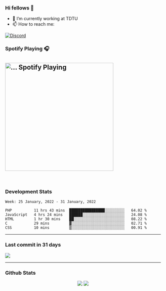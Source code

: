 ### Hi fellows 👋

- 🔭 I’m currently working at TDTU
- 📫 How to reach me:
<a href = "https://discordapp.com/users/517725152327499806">
  <img align="center" src="https://discord.c99.nl/widget/theme-4/517725152327499806.png" alt="Discord"/>
</a>


### Spotify Playing 🎧
[<img src="https://spotify-readme-git-master-maoleng.vercel.app/api/spotify-playing" alt="... Spotify Playing" width="350" />](https://open.spotify.com/user/jo3t0sjswxmpet9c67mq6qph3)
---
<br>

### Development Stats
<!--START_SECTION:waka-->
```text
Week: 25 January, 2022 - 31 January, 2022

PHP          11 hrs 43 mins  ████████████████░░░░░░░░░   64.02 % 
JavaScript   4 hrs 24 mins   ██████░░░░░░░░░░░░░░░░░░░   24.08 % 
HTML         1 hr 30 mins    ██░░░░░░░░░░░░░░░░░░░░░░░   08.22 % 
C            29 mins         ▓░░░░░░░░░░░░░░░░░░░░░░░░   02.71 % 
CSS          10 mins         ▒░░░░░░░░░░░░░░░░░░░░░░░░   00.91 % 
```
<!--END_SECTION:waka-->

---
### Last commit in 31 days
<img src = "https://activity-graph.herokuapp.com/graph?username=maoleng&theme=react-dark">

---
### Github Stats
<p align = "center">
  <img src = "https://github-readme-stats.vercel.app/api?username=maoleng&theme=radical&line_height=27">
  <img src = "https://github-readme-stats.vercel.app/api/top-langs/?username=maoleng&count_private=true&theme=radical&langs_count=3">
</p>

